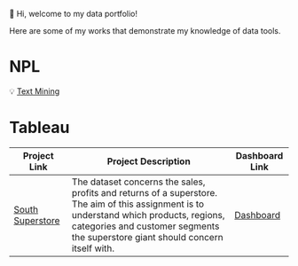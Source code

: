 👋 Hi, welcome to my data portfolio!


Here are some of my works that demonstrate my knowledge of data tools.

# NPL

💡 [Text Mining](https://github.com/LatikaMeelu/text_mining/blob/main/textmining.ipynb)

# Tableau

| Project Link | Project Description | Dashboard Link |
|---|---|---|
| [South Superstore](https://github.com/LatikaMeelu/Tableau-analysis) |The dataset concerns the sales, profits and returns of a superstore. The aim of this assignment is to understand which products, regions, categories and customer segments the superstore giant should concern itself with. | [Dashboard](https://public.tableau.com/views/Book1_17231124652010/Dashboard1?:language=en-GB&:sid=&:redirect=auth&:display_count=n&:origin=viz_share_link) |
